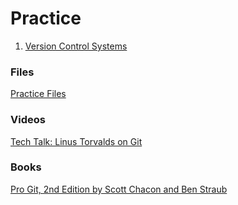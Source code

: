 # Practice

1. [Version Control
   Systems](https://drive.google.com/open?id=0B85z_dQxOMgLcHFzaHFFaFhWcHM)

### Files
[Practice Files](https://drive.google.com/open?id=0B85z_dQxOMgLai1xeDh0UXhVbWs)

### Videos
[Tech Talk: Linus Torvalds on
Git](https://drive.google.com/open?id=0B85z_dQxOMgLeDlmWWt2X1g4Ujg)

### Books
[Pro Git, 2nd Edition by Scott Chacon and Ben Straub](https://progit.org)

